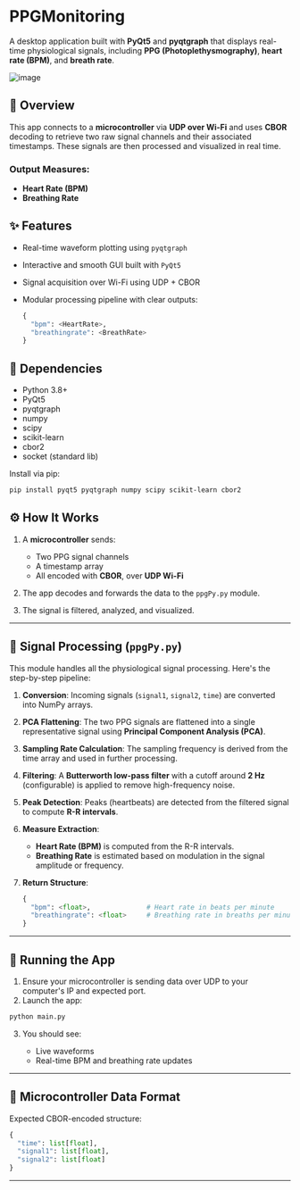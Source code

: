 # PPGMonitoring

A desktop application built with **PyQt5** and **pyqtgraph** that displays real-time physiological signals, including **PPG (Photoplethysmography)**, **heart rate (BPM)**, and **breath rate**.

![image](https://github.com/user-attachments/assets/613575bf-efe5-4ce1-91f0-86a1d6f9c4fd)

## 🧠 Overview

This app connects to a **microcontroller** via **UDP over Wi-Fi** and uses **CBOR** decoding to retrieve two raw signal channels and their associated timestamps. These signals are then processed and visualized in real time.

### Output Measures:

* **Heart Rate (BPM)**
* **Breathing Rate**

## ✨ Features

* Real-time waveform plotting using `pyqtgraph`
* Interactive and smooth GUI built with `PyQt5`
* Signal acquisition over Wi-Fi using UDP + CBOR
* Modular processing pipeline with clear outputs:

  ```python
  {
    "bpm": <HeartRate>,
    "breathingrate": <BreathRate>
  }
  ```

## 📆 Dependencies

* Python 3.8+
* PyQt5
* pyqtgraph
* numpy
* scipy
* scikit-learn
* cbor2
* socket (standard lib)

Install via pip:

```bash
pip install pyqt5 pyqtgraph numpy scipy scikit-learn cbor2
```

## ⚙️ How It Works

1. A **microcontroller** sends:

   * Two PPG signal channels
   * A timestamp array
   * All encoded with **CBOR**, over **UDP Wi-Fi**
2. The app decodes and forwards the data to the `ppgPy.py` module.
3. The signal is filtered, analyzed, and visualized.

---

## 🧪 Signal Processing (`ppgPy.py`)

This module handles all the physiological signal processing. Here's the step-by-step pipeline:

1. **Conversion**:
   Incoming signals (`signal1`, `signal2`, `time`) are converted into NumPy arrays.

2. **PCA Flattening**:
   The two PPG signals are flattened into a single representative signal using **Principal Component Analysis (PCA)**.

3. **Sampling Rate Calculation**:
   The sampling frequency is derived from the time array and used in further processing.

4. **Filtering**:
   A **Butterworth low-pass filter** with a cutoff around **2 Hz** (configurable) is applied to remove high-frequency noise.

5. **Peak Detection**:
   Peaks (heartbeats) are detected from the filtered signal to compute **R-R intervals**.

6. **Measure Extraction**:

   * **Heart Rate (BPM)** is computed from the R-R intervals.
   * **Breathing Rate** is estimated based on modulation in the signal amplitude or frequency.

7. **Return Structure**:

   ```python
   {
     "bpm": <float>,              # Heart rate in beats per minute
     "breathingrate": <float>     # Breathing rate in breaths per minute
   }
   ```

---

## 🚀 Running the App

1. Ensure your microcontroller is sending data over UDP to your computer's IP and expected port.
2. Launch the app:

```bash
python main.py
```

3. You should see:

   * Live waveforms
   * Real-time BPM and breathing rate updates

---

## 📡 Microcontroller Data Format

Expected CBOR-encoded structure:

```python
{
  "time": list[float],
  "signal1": list[float],
  "signal2": list[float]
}
```

---
